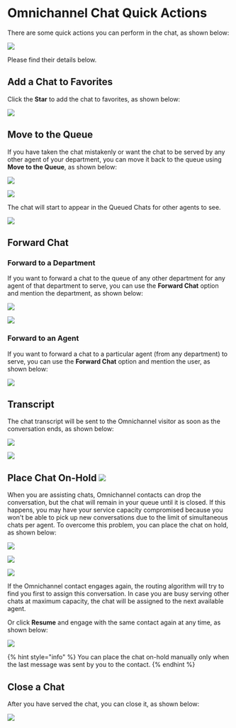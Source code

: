 # Omnichannel Chat Quick Actions

There are some quick actions you can perform in the chat, as shown below:

![](<../../../../.gitbook/assets/image (327).png>)

Please find their details below.

## Add a Chat to Favorites

Click the **Star** to add the chat to favorites, as shown below:

![](<../../../../.gitbook/assets/image (306).png>)

&#x20;&#x20;

## Move to the Queue&#x20;

If you have taken the chat mistakenly or want the chat to be served by any other agent of your department, you can move it back to the queue using **Move to the Queue**, as shown below:

![](<../../../../.gitbook/assets/image (307).png>)

![](<../../../../.gitbook/assets/image (308).png>)

The chat will start to appear in the Queued Chats for other agents to see.

![](<../../../../.gitbook/assets/image (309).png>)

## Forward Chat

### Forward to a Department

If you want to forward a chat to the queue of any other department for any agent of that department to serve, you can use the **Forward Chat** option and mention the department, as shown below:

![](<../../../../.gitbook/assets/image (310).png>)

![](<../../../../.gitbook/assets/image (311).png>)

### Forward to an Agent

If you want to forward a chat to a particular agent (from any department) to serve, you can use the **Forward Chat** option and mention the user, as shown below:

![](<../../../../.gitbook/assets/image (312).png>)

## Transcript

The chat transcript will be sent to the Omnichannel visitor as soon as the conversation ends, as shown below:

![](<../../../../.gitbook/assets/image (313).png>)

![](<../../../../.gitbook/assets/image (314).png>)

## Place Chat On-Hold  ![](<../../../../.gitbook/assets/image (338).png>)&#x20;

When you are assisting chats, Omnichannel contacts can drop the conversation, but the chat will remain in your queue until it is closed. If this happens, you may have your service capacity compromised because you won't be able to pick up new conversations due to the limit of simultaneous chats per agent. To overcome this problem, you can place the chat on hold, as shown below:&#x20;

![](<../../../../.gitbook/assets/image (328).png>)

![](<../../../../.gitbook/assets/image (329).png>)

![](<../../../../.gitbook/assets/image (330).png>)

If the Omnichannel contact engages again, the routing algorithm will try to find you first to assign this conversation. In case you are busy serving other chats at maximum capacity, the chat will be assigned to the next available agent.&#x20;

Or click **Resume** and engage with the same contact again at any time, as shown below:

![](<../../../../.gitbook/assets/image (331).png>)

{% hint style="info" %}
You can place the chat on-hold manually only when the last message was sent by you to the contact. &#x20;
{% endhint %}

## Close a Chat

After you have served the chat, you can close it, as shown below:

![](<../../../../.gitbook/assets/image (315).png>)

